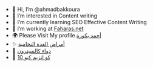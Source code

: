 
- 👋 Hi, I’m @ahmadbakkoura
- 👀 I’m interested in Content writing
- 🌱 I’m currently learning SEO Effective Content Writing
- 💞️ I’m working at <a href="https://faharas.net/" title="موقع فهرس">Faharas.net</a>
- 🌍 Please Visit My profile <a href="https://faharas.net/author/ahmad-bakkoura/" title="ahmad bakkoura">أحمد بكورة</a>
- ✨ <a href="https://faharas.net/pituitary-disorders/#_Cushing" title="Pituitary Disorders">أمراض الغدة النخامية</a>
- 🚀 <a href="https://faharas.net/calcitron/" title="calcitron">دواء كالسيترون</a>
- 🙌 <a href="https://faharas.net/coenzyme-q10/" title="coenzyme q10">كو إنزيم كيو 10</a>
